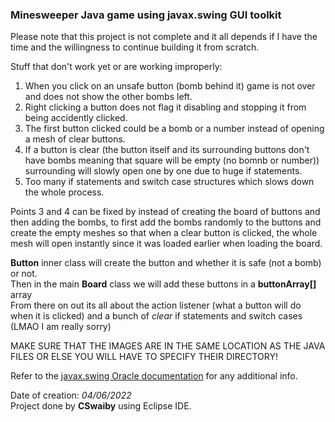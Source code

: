 
### Minesweeper Java game using javax.swing GUI toolkit
  
Please note that this project is not complete and it all depends if I have the time and the willingness to continue building it from scratch.  
  
Stuff that don't work yet or are working improperly:  
1. When you click on an unsafe button (bomb behind it) game is not over and does not show the other bombs left.  
2. Right clicking a button does not flag it disabling and stopping it from being accidently clicked.  
3. The first button clicked could be a bomb or a number instead of opening a mesh of clear buttons.  
4. If a button is clear (the button itself and its surrounding buttons don't have bombs meaning that square will be empty (no bomnb or number)) surrounding will slowly open one by one due to huge if statements.  
5. Too many if statements and switch case structures which slows down the whole process.   
  
Points 3 and 4 can be fixed by instead of creating the board of buttons and then adding the bombs, to first add the bombs randomly to the buttons and create the empty meshes so that when a clear button is clicked, the whole mesh will open instantly since it was loaded earlier when loading the board.  
  
**Button** inner class will create the button and whether it is safe (not a bomb) or not.   
Then in the main **Board** class we will add these buttons in a **buttonArray\[]** array  
From there on out its all about the action listener (what a button will do when it is clicked) and a bunch of *clear* if statements and switch cases (LMAO I am really sorry)  
  
MAKE SURE THAT THE IMAGES ARE IN THE SAME LOCATION AS THE JAVA FILES OR ELSE YOU WILL HAVE TO SPECIFY THEIR DIRECTORY!  
  
Refer to the [javax.swing Oracle documentation]() for any additional info.  
  
Date of creation: *04/06/2022*  
Project done by **CSwaiby** using Eclipse IDE.  
  